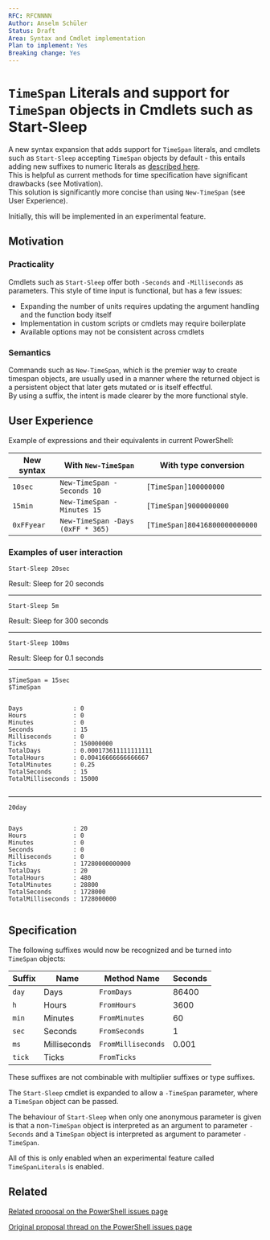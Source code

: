 ```yaml
---
RFC: RFCNNNN
Author: Anselm Schüler
Status: Draft
Area: Syntax and Cmdlet implementation
Plan to implement: Yes
Breaking change: Yes
---
```


# `TimeSpan` Literals and support for `TimeSpan` objects in Cmdlets such as Start-Sleep

A new syntax expansion that adds support for `TimeSpan` literals, and cmdlets such as `Start-Sleep` accepting `TimeSpan` objects by default - this entails adding new suffixes to numeric literals as [described here](https://docs.microsoft.com/en-us/powershell/module/Microsoft.PowerShell.Core/About/about_numeric_literals).  
This is helpful as current methods for time specification have significant drawbacks (see Motivation).  
This solution is significantly more concise than using `New-TimeSpan` (see User Experience).

Initially, this will be implemented in an experimental feature.

## Motivation

### Practicality

Cmdlets such as `Start-Sleep` offer both `-Seconds` and `-Milliseconds` as parameters.
This style of time input is functional, but has a few issues:

- Expanding the number of units requires updating the argument handling and the function body itself
- Implementation in custom scripts or cmdlets may require boilerplate
- Available options may not be consistent across cmdlets

### Semantics

Commands such as `New-TimeSpan`, which is the premier way to create timespan objects, are usually used in a manner where the returned object is a persistent object that later gets mutated or is itself effectful.  
By using a suffix, the intent is made clearer by the more functional style.

## User Experience

Example of expressions and their equivalents in current PowerShell:

| New syntax | With `New-TimeSpan` | With type conversion |
| --- | --- | --- |
| `10sec` | `New-TimeSpan -Seconds 10` | `[TimeSpan]100000000` |
| `15min` | `New-TimeSpan -Minutes 15` | `[TimeSpan]9000000000` |
| `0xFFyear` | `New-TimeSpan -Days (0xFF * 365)` | `[TimeSpan]80416800000000000` |

### Examples of user interaction

```pwsh
Start-Sleep 20sec
```

Result: Sleep for 20 seconds

---

```pwsh
Start-Sleep 5m
```

Result: Sleep for 300 seconds

---

```pwsh
Start-Sleep 100ms
```

Result: Sleep for 0.1 seconds

---

```pwsh
$TimeSpan = 15sec
$TimeSpan
```

```none

Days              : 0
Hours             : 0
Minutes           : 0
Seconds           : 15
Milliseconds      : 0
Ticks             : 150000000
TotalDays         : 0.000173611111111111
TotalHours        : 0.00416666666666667
TotalMinutes      : 0.25
TotalSeconds      : 15
TotalMilliseconds : 15000


```

---

```pwsh
20day
```

```none

Days              : 20
Hours             : 0
Minutes           : 0
Seconds           : 0
Milliseconds      : 0
Ticks             : 17280000000000
TotalDays         : 20
TotalHours        : 480
TotalMinutes      : 28800
TotalSeconds      : 1728000
TotalMilliseconds : 1728000000


```

## Specification

The following suffixes would now be recognized and be turned into `TimeSpan` objects:

| Suffix    | Name          | Method Name           | Seconds   |
|-----------|---------------|-----------------------|-----------|
| `day`     | Days          | `FromDays`            | 86400     |
| `h`       | Hours         | `FromHours`           |  3600     |
| `min`     | Minutes       | `FromMinutes`         |    60     |
| `sec`     | Seconds       | `FromSeconds`         |     1     |
| `ms`      | Milliseconds  | `FromMilliseconds`    |     0.001 |
| `tick`    | Ticks         | `FromTicks`           |           |

These suffixes are not combinable with multiplier suffixes or type suffixes.

The `Start-Sleep` cmdlet is expanded to allow a `-TimeSpan` parameter, where a `TimeSpan` object can be passed.

The behaviour of `Start-Sleep` when only one anonymous parameter is given is that a non-`TimeSpan` object is interpreted as an argument to parameter `-Seconds` and a `TimeSpan` object is interpreted as argument to parameter `-TimeSpan`.

All of this is only enabled when an experimental feature called `TimeSpanLiterals` is enabled.

## Related

[Related proposal on the PowerShell issues page](https://github.com/PowerShell/PowerShell/issues/10712)

[Original proposal thread on the PowerShell issues page](https://github.com/PowerShell/PowerShell/issues/12305)

